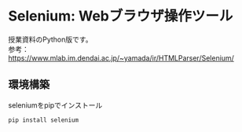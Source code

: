 # Selenium: Webブラウザ操作ツール

授業資料のPython版です。  
参考： https://www.mlab.im.dendai.ac.jp/~yamada/ir/HTMLParser/Selenium/

## 環境構築
seleniumをpipでインストール
```
pip install selenium
```

